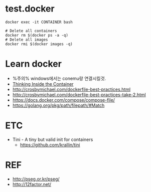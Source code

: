 # test.docker


```
docker exec -it CONTAINER bash

# Delete all containers
docker rm $(docker ps -a -q)
# Delete all images
docker rmi $(docker images -q)
```


# Learn docker
* %주의% windows에서는 conemu랑 연결시킬것.
* [Thinking Inside the Container](http://engineering.riotgames.com/news/thinking-inside-container)
* http://crosbymichael.com/dockerfile-best-practices.html
* http://crosbymichael.com/dockerfile-best-practices-take-2.html
* https://docs.docker.com/compose/compose-file/
* https://golang.org/pkg/path/filepath/#Match


# ETC
* Tini - A tiny but valid init for containers
  - https://github.com/krallin/tini


# REF
* http://pseg.or.kr/pseg/
* http://12factor.net/
